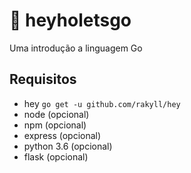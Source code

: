 #  :metal: heyholetsgo

Uma introdução a linguagem Go

## Requisitos

* hey `go get -u github.com/rakyll/hey`
* node (opcional)
* npm (opcional)
* express (opcional)
* python 3.6 (opcional)
* flask (opcional)
